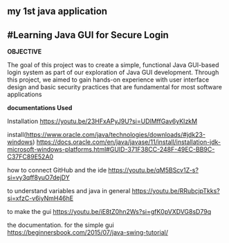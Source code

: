 my 1st java application
---
#Learning Java GUI for Secure Login
---
**OBJECTIVE**

The goal of this project was to create a simple, functional Java GUI-based login system as part of our exploration of Java GUI development.
Through this project, we aimed to gain hands-on experience with user interface design and basic security practices that are fundamental for most software applications

**documentations Used**

Installation
https://youtu.be/23HFxAPyJ9U?si=UDlMffGav6yKIzkM

install(https://www.oracle.com/java/technologies/downloads/#jdk23-windows)
https://docs.oracle.com/en/java/javase/11/install/installation-jdk-microsoft-windows-platforms.html#GUID-371F38CC-248F-49EC-BB9C-C37FC89E52A0

how to connect GitHub and the ide
https://youtu.be/qM5BScv1Z-s?si=vy3qff8yuO7dejDY

to understand variables and java in general
https://youtu.be/RRubcjpTkks?si=xfzC-v6iyNmH46hE

to make the gui
https://youtu.be/iE8tZ0hn2Ws?si=gfK0pVXDVG8sD79q

the documentation. for the simple gui
https://beginnersbook.com/2015/07/java-swing-tutorial/

